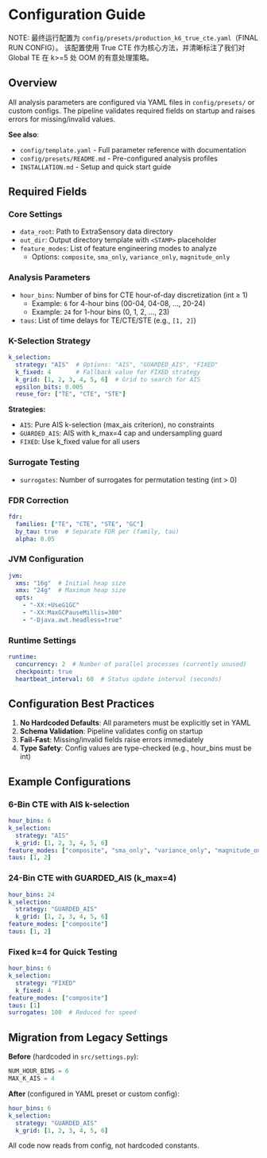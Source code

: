 # Configuration Guide

NOTE: 最终运行配置为 `config/presets/production_k6_true_cte.yaml`（FINAL RUN CONFIG）。
该配置使用 True CTE 作为核心方法，并清晰标注了我们对 Global TE 在 k>=5 处 OOM 的有意处理策略。

## Overview
All analysis parameters are configured via YAML files in `config/presets/` or custom configs. The pipeline validates required fields on startup and raises errors for missing/invalid values.

**See also**:
- `config/template.yaml` - Full parameter reference with documentation
- `config/presets/README.md` - Pre-configured analysis profiles
- `INSTALLATION.md` - Setup and quick start guide

## Required Fields

### Core Settings
- `data_root`: Path to ExtraSensory data directory
- `out_dir`: Output directory template with `<STAMP>` placeholder
- `feature_modes`: List of feature engineering modes to analyze
  - Options: `composite`, `sma_only`, `variance_only`, `magnitude_only`

### Analysis Parameters
- `hour_bins`: Number of bins for CTE hour-of-day discretization (int ≥ 1)
  - Example: `6` for 4-hour bins (00-04, 04-08, ..., 20-24)
  - Example: `24` for 1-hour bins (0, 1, 2, ..., 23)
- `taus`: List of time delays for TE/CTE/STE (e.g., `[1, 2]`)

### K-Selection Strategy
```yaml
k_selection:
  strategy: "AIS"  # Options: "AIS", "GUARDED_AIS", "FIXED"
  k_fixed: 4       # Fallback value for FIXED strategy
  k_grid: [1, 2, 3, 4, 5, 6]  # Grid to search for AIS
  epsilon_bits: 0.005
  reuse_for: ["TE", "CTE", "STE"]
```

**Strategies:**
- `AIS`: Pure AIS k-selection (max_ais criterion), no constraints
- `GUARDED_AIS`: AIS with k_max=4 cap and undersampling guard
- `FIXED`: Use k_fixed value for all users

### Surrogate Testing
- `surrogates`: Number of surrogates for permutation testing (int > 0)

### FDR Correction
```yaml
fdr:
  families: ["TE", "CTE", "STE", "GC"]
  by_tau: true  # Separate FDR per (family, tau)
  alpha: 0.05
```

### JVM Configuration
```yaml
jvm:
  xms: "16g"  # Initial heap size
  xmx: "24g"  # Maximum heap size
  opts:
    - "-XX:+UseG1GC"
    - "-XX:MaxGCPauseMillis=300"
    - "-Djava.awt.headless=true"
```

### Runtime Settings
```yaml
runtime:
  concurrency: 2  # Number of parallel processes (currently unused)
  checkpoint: true
  heartbeat_interval: 60  # Status update interval (seconds)
```

## Configuration Best Practices

1. **No Hardcoded Defaults**: All parameters must be explicitly set in YAML
2. **Schema Validation**: Pipeline validates config on startup
3. **Fail-Fast**: Missing/invalid fields raise errors immediately
4. **Type Safety**: Config values are type-checked (e.g., hour_bins must be int)

## Example Configurations

### 6-Bin CTE with AIS k-selection
```yaml
hour_bins: 6
k_selection:
  strategy: "AIS"
  k_grid: [1, 2, 3, 4, 5, 6]
feature_modes: ["composite", "sma_only", "variance_only", "magnitude_only"]
taus: [1, 2]
```

### 24-Bin CTE with GUARDED_AIS (k_max=4)
```yaml
hour_bins: 24
k_selection:
  strategy: "GUARDED_AIS"
  k_grid: [1, 2, 3, 4, 5, 6]
feature_modes: ["composite"]
taus: [1, 2]
```

### Fixed k=4 for Quick Testing
```yaml
hour_bins: 6
k_selection:
  strategy: "FIXED"
  k_fixed: 4
feature_modes: ["composite"]
taus: [1]
surrogates: 100  # Reduced for speed
```

## Migration from Legacy Settings

**Before** (hardcoded in `src/settings.py`):
```python
NUM_HOUR_BINS = 6
MAX_K_AIS = 4
```

**After** (configured in YAML preset or custom config):
```yaml
hour_bins: 6
k_selection:
  strategy: "GUARDED_AIS"
  k_grid: [1, 2, 3, 4, 5, 6]
```

All code now reads from config, not hardcoded constants.
